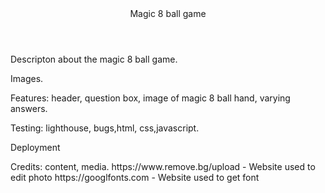 <header>Magic 8 ball game</header>
<p> Descripton about the magic 8 ball game.</p>
<p> Images. </p>
<p> Features: header, question box, image of magic 8 ball hand, varying answers.</p>
<p>Testing: lighthouse, bugs,html, css,javascript.</p>
<p>Deployment</p>
<p>Credits: content, media.
https://www.remove.bg/upload - Website used to edit photo
https://googlfonts.com - Website used to get font
</p>

